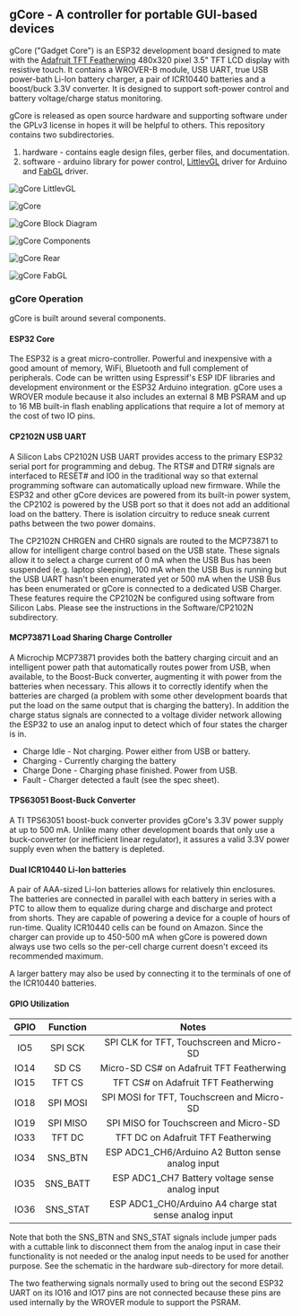 ## gCore - A controller for portable GUI-based devices
gCore ("Gadget Core") is an ESP32 development board designed to mate with the [Adafruit TFT Featherwing](https://www.adafruit.com/product/3651) 480x320 pixel 3.5" TFT LCD display with resistive touch.  It contains a WROVER-B module, USB UART, true USB power-bath Li-Ion battery charger, a pair of ICR10440 batteries and a boost/buck 3.3V converter.  It is designed to support soft-power control and battery voltage/charge status monitoring.

gCore is released as open source hardware and supporting software under the GPLv3 license in hopes it will be helpful to others.  This repository contains two subdirectories.

1. hardware - contains eagle design files, gerber files, and documentation.
2. software - arduino library for power control, [LittlevGL](https://github.com/littlevgl) driver for Arduino and [FabGL](https://github.com/fdivitto/FabGL) driver.

![gCore LittlevGL](pictures/480x320_goodness.png)

![gCore](pictures/gcore_rev1_assy.png)

![gCore Block Diagram](pictures/block_diagram.png)

![gCore Components](pictures/gcore_components.png)

![gCore Rear](pictures/gcore_rev1_assy_rear.png)

![gCore FabGL](pictures/fabgl_terminal.png)

### gCore Operation
gCore is built around several components.

#### ESP32 Core
The ESP32 is a great micro-controller.  Powerful and inexpensive with a good amount of memory, WiFi, Bluetooth and full complement of peripherals.  Code can be written using Espressif's ESP IDF libraries and development environment or the ESP32 Arduino integration.  gCore uses a WROVER module because it also includes an external 8 MB PSRAM and up to 16 MB built-in flash enabling applications that require a lot of memory at the cost of two IO pins.

#### CP2102N USB UART
A Silicon Labs CP2102N USB UART provides access to the primary ESP32 serial port for programming and debug.  The RTS# and DTR# signals are interfaced to RESET# and IO0 in the traditional way so that external programming software can automatically upload new firmware.  While the ESP32 and other gCore devices are powered from its built-in power system, the CP2102 is powered by the USB port so that it does not add an additional load on the battery.  There is isolation circuitry to reduce sneak current paths between the two power domains.

The CP2102N CHRGEN and CHR0 signals are routed to the MCP73871 to allow for intelligent charge control based on the USB state.  These signals allow it to select a charge current of 0 mA when the USB Bus has been suspended (e.g. laptop sleeping), 100 mA when the USB Bus is running but the USB UART hasn't been enumerated yet or 500 mA when the USB Bus has been enumerated or gCore is connected to a dedicated USB Charger.  These features require the CP2102N be configured using software from Silicon Labs.  Please see the instructions in the Software/CP2102N subdirectory.

#### MCP73871 Load Sharing Charge Controller
A Microchip MCP73871 provides both the battery charging circuit and an intelligent power path that automatically routes power from USB, when available, to the Boost-Buck converter, augmenting it with power from the batteries when necessary.  This allows it to correctly identify when the batteries are charged (a problem with some other development boards that put the load on the same output that is charging the battery).  In addition the charge status signals are connected to a voltage divider network allowing the ESP32 to use an analog input to detect which of four states the charger is in.

* Charge Idle - Not charging.  Power either from USB or battery.
* Charging - Currently charging the battery
* Charge Done - Charging phase finished.  Power from USB.
* Fault - Charger detected a fault (see the spec sheet).

#### TPS63051 Boost-Buck Converter
A TI TPS63051 boost-buck converter provides gCore's 3.3V power supply at up to 500 mA.  Unlike many other development boards that only use a buck-converter (or inefficient linear regulator), it assures a valid 3.3V power supply even when the battery is depleted.  

#### Dual ICR10440 Li-Ion batteries
A pair of AAA-sized Li-Ion batteries allows for relatively thin enclosures.  The batteries are connected in parallel with each battery in series with a PTC to allow them to equalize during charge and discharge and protect from shorts.  They are capable of powering a device for a couple of hours of run-time.  Quality ICR10440 cells can be found on Amazon.  Since the charger can provide up to 450-500 mA when gCore is powered down always use two cells so the per-cell charge current doesn't exceed its recommended maximum.

A larger battery may also be used by connecting it to the terminals of one of the ICR10440 batteries.

#### GPIO Utilization
| GPIO | Function | Notes |
|:----:|:--------:|:-----:|
| IO5  |  SPI SCK | SPI CLK for TFT, Touchscreen and Micro-SD |
| IO14 |   SD CS  | Micro-SD CS# on Adafruit TFT Featherwing |
| IO15 |  TFT CS  | TFT CS# on Adafruit TFT Featherwing |
| IO18 | SPI MOSI | SPI MOSI for TFT, Touchscreen and Micro-SD |
| IO19 | SPI MISO | SPI MISO for Touchscreen and Micro-SD |
| IO33 |  TFT DC  | TFT DC on Adafruit TFT Featherwing |
| IO34 | SNS_BTN  | ESP ADC1_CH6/Arduino A2 Button sense analog input |
| IO35 | SNS_BATT | ESP ADC1_CH7 Battery voltage sense analog input |
| IO36 | SNS_STAT | ESP ADC1_CH0/Arduino A4 charge stat sense analog input |

Note that both the SNS\_BTN and SNS\_STAT signals include jumper pads with a cuttable link to disconnect them from the analog input in case their functionality is not needed or the analog input needs to be used for another purpose.  See the schematic in the hardware sub-directory for more detail.

The two featherwing signals normally used to bring out the second ESP32 UART on its IO16 and IO17 pins are not connected because these pins are used internally by the WROVER module to support the PSRAM.